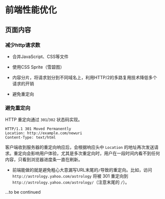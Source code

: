 # 前端性能优化

## 页面内容

### 减少http请求数

- 合并JavaScript、CSS等文件
- 使用CSS Sprite（雪碧图）
- 内容分片，将请求划分到不同域名上，利用HTTP/2的多路复用技术降低多个请求的开销

- 避免重定向

### 避免重定向

HTTP 重定向通过 `301`/`302` 状态码实现。

```
HTTP/1.1 301 Moved Permanently
Location: http://example.com/newuri
Content-Type: text/html
```

客户端收到服务器的重定向响应后，会根据响应头中 `Location` 的地址再次发送请求。重定向会影响用户体验，尤其是多次重定向时，用户在一段时间内看不到任何内容，只看到浏览器进度条一直在刷新。

- 前端能做的就是避免粗心大意漏写URL末尾的`/`导致的重定向。比如，访问 `http://astrology.yahoo.com/astrology` 将被 301 重定向到 `http://astrology.yahoo.com/astrology/`（注意末尾的 `/`）。

...to be continued
